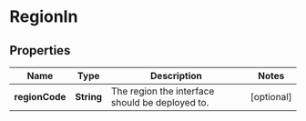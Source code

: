 

# RegionIn


## Properties

| Name | Type | Description | Notes |
|------------ | ------------- | ------------- | -------------|
|**regionCode** | **String** | The region the interface should be deployed to. |  [optional] |



